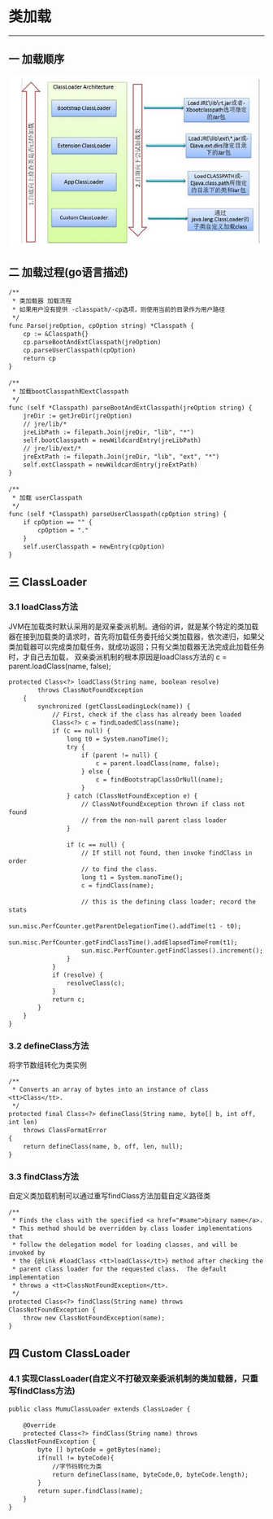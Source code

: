 # 类加载
---
## 一 加载顺序
![class](../../picture/jvm/classLoader.jpg)
## 二 加载过程(go语言描述)
    /**
     * 类加载器 加载流程
     * 如果用户没有提供 -classpath/-cp选项，则使用当前的目录作为用户路径
     */
    func Parse(jreOption, cpOption string) *Classpath {
        cp := &Classpath{}
        cp.parseBootAndExtClasspath(jreOption)
        cp.parseUserClasspath(cpOption)
        return cp
    }
    
    /**
     * 加载bootClasspath和extClasspath
     */
    func (self *Classpath) parseBootAndExtClasspath(jreOption string) {
    	jreDir := getJreDir(jreOption)
    	// jre/lib/*
    	jreLibPath := filepath.Join(jreDir, "lib", "*")
    	self.bootClasspath = newWildcardEntry(jreLibPath)
    	// jre/lib/ext/*
    	jreExtPath := filepath.Join(jreDir, "lib", "ext", "*")
    	self.extClasspath = newWildcardEntry(jreExtPath)
    }
    
    /**
     * 加载 userClasspath
     */
    func (self *Classpath) parseUserClasspath(cpOption string) {
    	if cpOption == "" {
    		cpOption = "."
    	}
    	self.userClasspath = newEntry(cpOption)
    }
## 三 ClassLoader
### 3.1 loadClass方法
JVM在加载类时默认采用的是双亲委派机制。通俗的讲，就是某个特定的类加载器在接到加载类的请求时，首先将加载任务委托给父类加载器，依次递归，如果父类加载器可以完成类加载任务，就成功返回；只有父类加载器无法完成此加载任务时，才自己去加载，
双亲委派机制的根本原因是loadClass方法的 c = parent.loadClass(name, false);

    protected Class<?> loadClass(String name, boolean resolve)
            throws ClassNotFoundException
        {
            synchronized (getClassLoadingLock(name)) {
                // First, check if the class has already been loaded
                Class<?> c = findLoadedClass(name);
                if (c == null) {
                    long t0 = System.nanoTime();
                    try {
                        if (parent != null) {
                            c = parent.loadClass(name, false);
                        } else {
                            c = findBootstrapClassOrNull(name);
                        }
                    } catch (ClassNotFoundException e) {
                        // ClassNotFoundException thrown if class not found
                        // from the non-null parent class loader
                    }
    
                    if (c == null) {
                        // If still not found, then invoke findClass in order
                        // to find the class.
                        long t1 = System.nanoTime();
                        c = findClass(name);
    
                        // this is the defining class loader; record the stats
                        sun.misc.PerfCounter.getParentDelegationTime().addTime(t1 - t0);
                        sun.misc.PerfCounter.getFindClassTime().addElapsedTimeFrom(t1);
                        sun.misc.PerfCounter.getFindClasses().increment();
                    }
                }
                if (resolve) {
                    resolveClass(c);
                }
                return c;
            }
        }
    }
### 3.2 defineClass方法
将字节数组转化为类实例

    /**
     * Converts an array of bytes into an instance of class <tt>Class</tt>.
     */
    protected final Class<?> defineClass(String name, byte[] b, int off, int len)
        throws ClassFormatError
    {
        return defineClass(name, b, off, len, null);
    }

### 3.3 findClass方法
自定义类加载机制可以通过重写findClass方法加载自定义路径类

    /**
     * Finds the class with the specified <a href="#name">binary name</a>.
     * This method should be overridden by class loader implementations that
     * follow the delegation model for loading classes, and will be invoked by
     * the {@link #loadClass <tt>loadClass</tt>} method after checking the
     * parent class loader for the requested class.  The default implementation
     * throws a <tt>ClassNotFoundException</tt>.
     */
    protected Class<?> findClass(String name) throws ClassNotFoundException {
        throw new ClassNotFoundException(name);
    }


## 四 Custom ClassLoader
### 4.1 实现ClassLoader(自定义不打破双亲委派机制的类加载器，只重写findClass方法)

    public class MumuClassLoader extends ClassLoader {
    
        @Override
        protected Class<?> findClass(String name) throws ClassNotFoundException {
            byte [] byteCode = getBytes(name);
            if(null != byteCode){
                //字节码转化为类
                return defineClass(name, byteCode,0, byteCode.length);
            }
            return super.findClass(name);
        }
    }